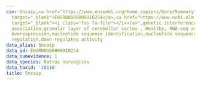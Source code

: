 ```yaml
---
csv: Sncaip,<a href="https://www.ensembl.org/Homo_sapiens/Gene/Summary?db=core;g=ENSRNOG00000018254"
  target="_blank">ENSRNOG00000018254</a>,<a href="https://www.ncbi.nlm.nih.gov/pubmed/30467350"
  target="_blank"><i class="fas fa-file"></i></a>",genetic interference,functional
  association,granular layer of cerebellar cortex , Healthy, RNA-seq assay, hsf-1
  overexpression,nucleotide sequence identification,nucleotide sequence identification,transcriptional
  regulation,down-regulates activity
data_alias: Sncaip
data_id: ENSRNOG00000018254
data_numevidence: 1
data_species: Rattus norvegicus
data_taxid: '10116'
title: Sncaip
---
```

